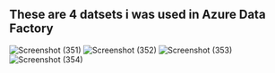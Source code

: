 ## These are 4 datsets i was used in Azure Data Factory

![Screenshot (351)](https://github.com/user-attachments/assets/1f1d0e54-6206-4547-bdcc-5846cd3a6f70)
![Screenshot (352)](https://github.com/user-attachments/assets/4f80447f-b447-468e-b573-c5fef24d50ef)
![Screenshot (353)](https://github.com/user-attachments/assets/898b2c51-46d0-4f6a-b071-1b1ef835809f)
![Screenshot (354)](https://github.com/user-attachments/assets/27f4a3a5-d2da-4e0d-b684-573d09687ee1)



